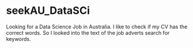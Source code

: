 # seekAU_DataSCi

Looking for a Data Science Job in Australia. I like to check if my CV has the correct words. So I looked into the text of the job adverts search for keywords.
